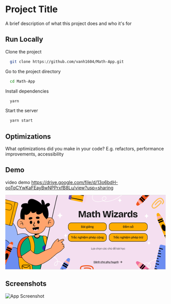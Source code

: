
# Project Title

A brief description of what this project does and who it's for


## Run Locally

Clone the project

```bash
  git clone https://github.com/vanh1604/Math-App.git
```

Go to the project directory

```bash
  cd Math-App
```

Install dependencies

```bash
  yarn
```

Start the server

```bash
  yarn start
```


## Optimizations

What optimizations did you make in your code? E.g. refactors, performance improvements, accessibility


## Demo

video demo
https://drive.google.com/file/d/13o6bdH-ooTqCYwKaFEayBwNPPrxfB8Lu/view?usp=sharing

![Logo](./assets/logo.png)
## Screenshots

![App Screenshot](https://drive.google.com/file/d/1ZH2pPSHq43t11bptszmwkxP5lQb7e2sb/view?usp=sharing)

